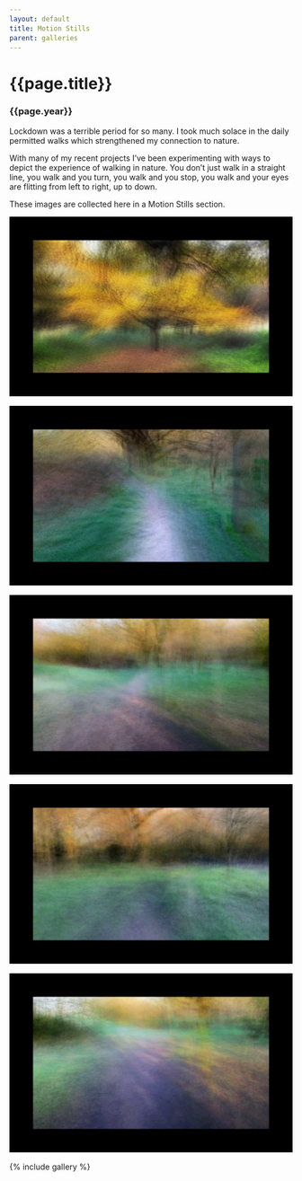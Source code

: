 ```yaml
---
layout: default
title: Motion Stills
parent: galleries
---
```


# {{page.title}}

### {{page.year}}


Lockdown was a terrible period for so many. I took much solace in the daily permitted walks which strengthened my connection to nature. 

With many of my recent projects I’ve been experimenting with ways to depict the experience of walking in nature. You don’t just walk in a straight line, you walk and you turn, you walk and you stop, you walk and your eyes are flitting from left to right, up to down.

These images are collected here in a Motion Stills section.

![{{page.title}}](motion-stills/motion-stills-01.webp "{{page.title}}")

![{{page.title}}](motion-stills/motion-stills-02.webp "{{page.title}}")

![{{page.title}}](motion-stills/motion-stills-03.webp "{{page.title}}")

![{{page.title}}](motion-stills/motion-stills-04.webp "{{page.title}}")

![{{page.title}}](motion-stills/motion-stills-05.webp "{{page.title}}")

{% include gallery %}